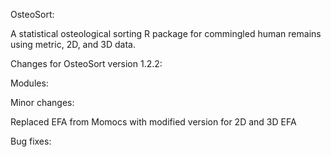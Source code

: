 OsteoSort:

A statistical osteological sorting R package for commingled human remains using metric, 2D, and 3D data.

Changes for OsteoSort version 1.2.2:


Modules:




Minor changes:

Replaced EFA from Momocs with modified version for 2D and 3D EFA


Bug fixes:

